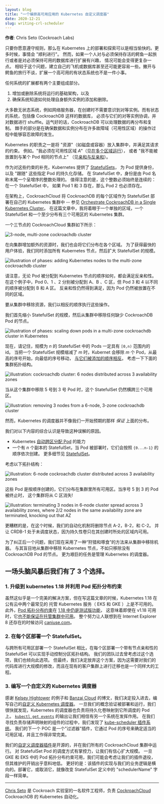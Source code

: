 ```yaml
---
layout: blog
title: "一个编排高可用应用的 Kubernetes 自定义调度器"
date: 2020-12-21
slug: writing-crl-scheduler
---
```

<!--
---
layout: blog
title: "A Custom Kubernetes Scheduler to Orchestrate Highly Available Applications"
date: 2020-12-21
slug: writing-crl-scheduler
---
-->
**作者**: Chris Seto (Cockroach Labs)
<!--
**Author**: Chris Seto (Cockroach Labs)
-->

<!--
As long as you're willing to follow the rules, deploying on Kubernetes and air travel can be quite pleasant. More often than not, things will "just work". However, if one is interested in travelling with an alligator that must remain alive or scaling a database that must remain available, the situation is likely to become a bit more complicated. It may even be easier to build one's own plane or database for that matter. Travelling with reptiles aside, scaling a highly available stateful system is no trivial task.
-->
只要你愿意遵守规则，那么在 Kubernetes 上的部署和探索可以是相当愉快的。更多时候，事情会 "顺利进行"。
然而，如果一个人对与必须保持存活的鳄鱼一起旅行或者是对必须保持可用的数据库进行扩展有兴趣，
情况可能会变得更复杂一点。
相较于这个问题，建立自己的飞机或数据库甚至还可能更容易一些。撇开与鳄鱼的旅行不谈，扩展一个高可用的有状态系统也不是一件小事。

<!--
Scaling any system has two main components:
1. Adding or removing infrastructure that the system will run on, and
2. Ensuring that the system knows how to handle additional instances of itself being added and removed.
-->
任何系统的扩展都有两个主要组成部分。
1. 增加或删除系统将运行的基础架构，以及
2. 确保系统知道如何处理自身额外实例的添加和删除。

<!--
Most stateless systems, web servers for example, are created without the need to be aware of peers. Stateful systems, which includes databases like CockroachDB, have to coordinate with their peer instances and shuffle around data. As luck would have it, CockroachDB handles data redistribution and replication. The tricky part is being able to tolerate failures during these operations by ensuring that data and instances are distributed across many failure domains (availability zones).
-->
大多数无状态系统，例如网络服务器，在创建时不需要意识到对等实例。而有状态的系统，包括像 CockroachDB 这样的数据库，
必须与它们的对等实例协调，并对数据进行 shuffle。运气好的话，CockroachDB 可以处理数据的再分布和复制。
棘手的部分是在确保数据和实例分布在许多故障域（可用性区域）的操作过程中能够容忍故障的发生。

<!--
One of Kubernetes' responsibilities is to place "resources" (e.g, a disk or container) into the cluster and satisfy the constraints they request. For example: "I must be in availability zone _A_" (see [Running in multiple zones](/docs/setup/best-practices/multiple-zones/#nodes-are-labeled)), or "I can't be placed onto the same node as this other Pod" (see [Affinity and anti-affinity](/docs/concepts/scheduling-eviction/assign-pod-node/#affinity-and-anti-affinity)).
-->
Kubernetes 的职责之一是将 "资源"（如磁盘或容器）放入集群中，并满足其请求的约束。
例如。"我必须在可用性区域 _A_"（见[在多个区域运行](/zh/docs/setup/best-practices/multiple-zone/#nodes-are-labeled)），
或者 "我不能被放置到与某个 Pod 相同的节点上"
（见[亲和与反亲和](/zh/docs/setup/best-practices/multiple-zone/#nodes-are-labeled)）。

<!--
As an addition to those constraints, Kubernetes offers [Statefulsets](/docs/concepts/workloads/controllers/statefulset/) that provide identity to Pods as well as persistent storage that "follows" these identified pods. Identity in a StatefulSet is handled by an increasing integer at the end of a pod's name. It's important to note that this integer must always be contiguous: in a StatefulSet, if pods 1 and 3 exist then pod 2 must also exist.
-->
作为对这些约束的补充，Kubernetes 提供了 [StatefulSets](/zh/docs/concepts/workloads/controllers/statefulset/)，
为 Pod 提供身份，以及 "跟随" 这些指定 Pod 的持久化存储。
在 StatefulSet 中，身份是由 Pod 名称末尾一个呈增序的整数处理的。
值得注意的是，这个整数必须始终是连续的：在一个 StatefulSet 中，
如果 Pod 1 和 3 存在，那么 Pod 2 也必须存在。

<!--
Under the hood, CockroachCloud deploys each region of CockroachDB as a StatefulSet in its own Kubernetes cluster - see [Orchestrate CockroachDB in a Single Kubernetes Cluster](https://www.cockroachlabs.com/docs/stable/orchestrate-cockroachdb-with-kubernetes.html).
In this article, I'll be looking at an individual region, one StatefulSet and one Kubernetes cluster which is distributed across at least three availability zones.
-->
在架构上，CockroachCloud 将 CockroachDB 的每个区域作为 StatefulSet 部署在自己的 Kubernetes 集群中 -- 
参见 [Orchestrate CockroachDB in a Single Kubernetes Cluster](https://www.cockroachlabs.com/docs/stable/orchestrate-cockroachdb-with-kubernetes.html)。
在这篇文章中，我将着眼于一个单独的区域，一个 StatefulSet 和一个至少分布有三个可用区的 Kubernetes 集群。

<!--
A three-node CockroachCloud cluster would look something like this:
-->
一个三节点的 CockroachCloud 集群如下所示：

<!--
![3-node, multi-zone cockroachdb cluster](image01.png)
-->
![3-node, multi-zone cockroachdb cluster](image01.png)

<!--
When adding additional resources to the cluster we also distribute them across zones. For the speediest user experience, we add all Kubernetes nodes at the same time and then scale up the StatefulSet.
-->
在向集群增加额外的资源时，我们也会将它们分布在各个区域。
为了获得最快的用户体验，我们同时添加所有 Kubernetes 节点，然后扩大 StatefulSet 的规模。

<!--
![illustration of phases: adding Kubernetes nodes to the multi-zone cockroachdb cluster](image02.png)
-->
![illustration of phases: adding Kubernetes nodes to the multi-zone cockroachdb cluster](image02.png)

<!--
Note that anti-affinities are satisfied no matter the order in which pods are assigned to Kubernetes nodes. In the example, pods 0, 1 and 2 were assigned to zones A, B, and C respectively, but pods 3 and 4 were assigned in a different order, to zones B and A respectively. The anti-affinity is still satisfied because the pods are still placed in different zones.
-->
请注意，无论 Pod 被分配到 Kubernetes 节点的顺序如何，都会满足反亲和性。
在这个例子中，Pod 0、1 、2 分别被分配到 A、B 、C 区，但 Pod 3 和 4 以不同的顺序被分配到 B 和 A 区。
反亲和性仍然得到满足，因为 Pod 仍然被放置在不同的区域。

<!--
To remove resources from a cluster, we perform these operations in reverse order.
-->
要从集群中移除资源，我们以相反的顺序执行这些操作。

<!--
We first scale down the StatefulSet and then remove from the cluster any nodes lacking a CockroachDB pod.
-->
我们首先缩小 StatefulSet 的规模，然后从集群中移除任何缺少 CockroachDB Pod 的节点。

<!--
![illustration of phases: scaling down pods in a multi-zone cockroachdb cluster in Kubernetes](image03.png)
-->
![illustration of phases: scaling down pods in a multi-zone cockroachdb cluster in Kubernetes](image03.png)

<!--
Now, remember that pods in a StatefulSet of size _n_ must have ids in the range `[0,n)`. When scaling down a StatefulSet by _m_, Kubernetes removes _m_ pods, starting from the highest ordinals and moving towards the lowest, [the reverse in which they were added](/docs/concepts/workloads/controllers/statefulset/#deployment-and-scaling-guarantees).
Consider the cluster topology below:
-->
现在，请记住，规模为 _n_ 的 StatefulSet 中的 Pods 一定具有 `[0,n)` 范围内的 id。
当把一个 StatefulSet 规模缩减了 _m_ 时，Kubernet 会移除 _m_ 个 Pod，从最高的序号开始，向最低的序号移动，
[与它们被添加的顺序相反](/zh/docs/concepts/workloads/controllers/statefulset/#deployment-and-scaling-guarantees)。
考虑一下下面的集群拓扑结构。

<!--
![illustration: cockroachdb cluster: 6 nodes distributed across 3 availability zones](image04.png)
-->
![illustration: cockroachdb cluster: 6 nodes distributed across 3 availability zones](image04.png)

<!--
As ordinals 5 through 3 are removed from this cluster, the statefulset continues to have a presence across all 3 availability zones.
-->
当从这个集群中移除 5 号到 3 号 Pod 时，这个 StatefulSet 仍然横跨三个可用区。

<!--
![illustration: removing 3 nodes from a 6-node, 3-zone cockroachdb cluster](image05.png)
-->
![illustration: removing 3 nodes from a 6-node, 3-zone cockroachdb cluster](image05.png)

<!--
However, Kubernetes' scheduler doesn't _guarantee_ the placement above as we expected at first.
-->
然而，Kubernetes 的调度器并不像我们一开始预期的那样 _保证_ 上面的分布。

<!--
Our combined knowledge of the following is what lead to this misconception.
* Kubernetes' ability to [automatically spread Pods across zone](/docs/setup/best-practices/multiple-zones/#pods-are-spread-across-zones)
* The behavior that a StatefulSet with _n_ replicas, when Pods are being deployed, they are created sequentially, in order from `{0..n-1}`. See [StatefulSet](https://kubernetes.io/docs/concepts/workloads/controllers/statefulset/#deployment-and-scaling-guarantees) for more details.
-->
我们对以下内容的综合认识是导致这种误解的原因。
* Kubernetes [自动跨区分配 Pod](/zh/docs/setup/best-practices/multiple-zone/#pods-are-spread-across-zone) 的能力
* 一个有 _n_ 个副本的 StatefulSet，当 Pod 被部署时，它们会按照 `{0...n-1}` 的顺序依次创建。
更多细节见 [StatefulSet](/zh/docs/concepts/workloads/controllers/statefulset/#deployment-and-scaling-guarantees)。

<!--
Consider the following topology:
-->
考虑以下拓扑结构：

<!--
![illustration: 6-node cockroachdb cluster distributed across 3 availability zones](image06.png)
-->
![illustration: 6-node cockroachdb cluster distributed across 3 availability zones](image06.png)

<!--
These pods were created in order and they are spread across all availability zones in the cluster. When ordinals 5 through 3 are terminated, this cluster will lose its presence in zone C!
-->
这些 Pod 是按顺序创建的，它们分布在集群里所有可用区。当序号 5 到 3 的 Pod 被终止时，
这个集群将从 C 区消失!

<!--
![illustration: terminating 3 nodes in 6-node cluster spread across 3 availability zones, where 2/2 nodes in the same availability zone are terminated, knocking out that AZ](image07.png)
-->
![illustration: terminating 3 nodes in 6-node cluster spread across 3 availability zones, where 2/2 nodes in the same availability zone are terminated, knocking out that AZ](image07.png)

<!--
Worse yet, our automation, at the time, would remove Nodes A-2, B-2, and C-2. Leaving CRDB-1 in an unscheduled state as persistent volumes are only available in the zone they are initially created in.
-->
更糟糕的是，在这个时候，我们的自动化机制将删除节点 A-2，B-2，和 C-2。
并让 CRDB-1 处于未调度状态，因为持久性卷只在其创建时所处的区域内可用。

<!--
To correct the latter issue, we now employ a "hunt and peck" approach to removing machines from a cluster. Rather than blindly removing Kubernetes nodes from the cluster, only nodes without a CockroachDB pod would be removed. The much more daunting task was to wrangle the Kubernetes scheduler.
-->
为了纠正后一个问题，我们现在采用了一种“狩猎和啄食”的方法来从集群中移除机器。
与其盲目地从集群中移除 Kubernetes 节点，不如只移除没有 CockroachDB Pod 的节点。
更为艰巨的任务是管理 Kubernetes 的调度器。

<!--
## A session of brainstorming left us with 3 options:

### 1. Upgrade to kubernetes 1.18 and make use of Pod Topology Spread Constraints

While this seems like it could have been the perfect solution, at the time of writing Kubernetes 1.18 was unavailable on the two most common managed Kubernetes services in public cloud, EKS and GKE.
Furthermore, [pod topology spread constraints](/docs/concepts/workloads/pods/pod-topology-spread-constraints/) were still a [beta feature in 1.18](https://v1-18.docs.kubernetes.io/docs/concepts/workloads/pods/pod-topology-spread-constraints/) which meant that it [wasn't guaranteed to be available in managed clusters](https://cloud.google.com/kubernetes-engine/docs/concepts/types-of-clusters#kubernetes_feature_choices) even when v1.18 became available.
The entire endeavour was concerningly reminiscent of checking [caniuse.com](https://caniuse.com/) when Internet Explorer 8 was still around.
-->
## 一场头脑风暴后我们有了 3 个选择。

### 1. 升级到 kubernetes 1.18 并利用 Pod 拓扑分布约束

虽然这似乎是一个完美的解决方案，但在写这篇文章的时候，Kubernetes 1.18 在公有云中两个最常见的
托管 Kubernetes 服务（ EKS 和 GKE ）上是不可用的。
此外，[Pod 拓扑分布约束](/zh/docs/concepts/workloads/pods/pod-topology-spread-constraints/)在 
[1.18 中仍是测试版功能](https://v1-18.docs.kubernetes.io/docs/concepts/workloads/pods/pod-topology-spread-constraints/)，
这意味着即使在 v1.18 可用时，它[也不能保证在托管集群中可用](https://cloud.google.com/kubernetes-engine/docs/concepts/types-of-clusters#kubernetes_feature_choices)。
整个努力让人联想到在 Internet Explorer 8 还存在的时候访问 [caniuse.com](https://caniuse.com/)。

<!--
### 2. Deploy a statefulset _per zone_.

Rather than having one StatefulSet distributed across all availability zones, a single StatefulSet with node affinities per zone would allow manual control over our zonal topology.
Our team had considered this as an option in the past which made it particularly appealing.
Ultimately, we decided to forego this option as it would have required a massive overhaul to our codebase and performing the migration on existing customer clusters would have been an equally large undertaking.
-->
### 2. 在每个区部署一个 StatefulSet。

与跨所有可用区部署一个 StatefulSet 相比，在每个区部署一个带有节点亲和性的 StatefulSet 可以实现手动控制分区拓扑结构。
我们的团队过去曾考虑过这个选项，我们也倾向此选项。
但最终，我们决定放弃这个方案，因为这需要对我们的代码库进行大规模的修改，而且在现有的客户集群上进行迁移也是一个同样大的工程。

<!--
### 3. Write a custom Kubernetes scheduler.

Thanks to an example from [Kelsey Hightower](https://github.com/kelseyhightower/scheduler) and a blog post from [Banzai Cloud](https://banzaicloud.com/blog/k8s-custom-scheduler/), we decided to dive in head first and write our own [custom Kubernetes scheduler](/docs/tasks/extend-kubernetes/configure-multiple-schedulers/).
Once our proof-of-concept was deployed and running, we quickly discovered that the Kubernetes' scheduler is also responsible for mapping persistent volumes to the Pods that it schedules.
The output of [`kubectl get events`](/docs/tasks/extend-kubernetes/configure-multiple-schedulers/#verifying-that-the-pods-were-scheduled-using-the-desired-schedulers) had led us to believe there was another system at play.
In our journey to find the component responsible for storage claim mapping, we discovered the [kube-scheduler plugin system](/docs/concepts/scheduling-eviction/scheduling-framework/). Our next POC was a `Filter` plugin that determined the appropriate availability zone by pod ordinal, and it worked flawlessly!

Our [custom scheduler plugin](https://github.com/cockroachlabs/crl-scheduler) is open source and runs in all of our CockroachCloud clusters.
Having control over how our StatefulSet pods are being scheduled has let us scale out with confidence.
We may look into retiring our plugin once pod topology spread constraints are available in GKE and EKS, but the maintenance overhead has been surprisingly low.
Better still: the plugin's implementation is orthogonal to our business logic. Deploying it, or retiring it for that matter, is as simple as changing the `schedulerName` field in our StatefulSet definitions.

---

_[Chris Seto](https://twitter.com/_ostriches) is a software engineer at Cockroach Labs and works on their Kubernetes automation for [CockroachCloud](https://cockroachlabs.cloud), CockroachDB._
-->

### 3. 编写一个自定义的 Kubernetes 调度器

感谢 [Kelsey Hightower](https://github.com/kelseyhightower/scheduler) 的例子和 
[Banzai Cloud](https://banzaicloud.com/blog/k8s-custom-scheduler/) 的博文，我们决定投入进去，编写自己的[自定义 Kubernetes 调度器](/zh/docs/tasks/extend-kubernetes/configure-multiple-schedulers/)。
一旦我们的概念验证被部署和运行，我们很快就发现，Kubernetes 的调度器也负责将持久化卷映射到它所调度的 Pod 上。
[`kubectl get events`](/zh/docs/tasks/extend-kubernetes/configure-multiple-schedulers/#verifying-that-the-pods-wer-scheduled-using-the-desired-schedulers)
的输出让我们相信有另一个系统在发挥作用。
在我们寻找负责存储声明映射的组件的过程中，我们发现了 
[kube-scheduler 插件系统](/zh/docs/concepts/scheduling-eviction/scheduling-framework/)。
我们的下一个 POC 是一个"过滤器"插件，它通过 Pod 的序号来确定适当的可用区域，并且工作得非常完美。

我们的[自定义调度器插件](https://github.com/cockroachlabs/crl-scheduler)是开源的，并在我们所有的 CockroachCloud 集群中运行。
对 StatefulSet Pod 的调度方式有掌控力，让我们有信心扩大规模。
一旦 GKE 和 EKS 中的 Pod 拓扑分布约束可用，我们可能会考虑让我们的插件退役，但其维护的开销出乎意料地低。
更好的是：该插件的实现与我们的业务逻辑是横向的。部署它，或取消它，就像改变 StatefulSet 定义中的 "schedulerName" 字段一样简单。

---

[Chris Seto](https://twitter.com/_ostriches) 是 Cockroach 实验室的一名软件工程师，负责 
[CockroachCloud](https://cockroachlabs.cloud) CockroachDB 的 Kubernetes 自动化。
